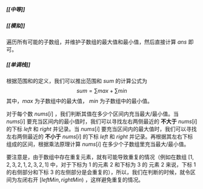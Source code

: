 ##### [[中等]]
##### [[模拟]]

遍历所有可能的子数组，并维护子数组的最大值和最小值，然后直接计算 $ans$ 即可。

##### [[单调栈]]
根据范围和的定义，我们可以推出范围和 $sum$ 的计算公式为
$$
sum = \sum max + \sum min
$$
其中，$max$ 为子数组中的最大值， $min$ 为子数组中的最小值。

对于每个数 $nums[i]$ ，我们判断其值在多少个区间内充当最大/最小值。当 $nums[i]$ 要充当区间内的最小值时，我们可以寻找左右两侧最近的 **不大于** $nums[i]$ 的下标 $left$ 和 $right$ 并记录。当 $nums[i]$ 要充当区间内的最大值时，我们可以寻找左右两侧最近的 **不小于** $nums[i]$ 的下标 $left$ 和 $right$ 并记录。再根据其左右下标组成的区间，根据乘法原理计算 $nums[i]$ 在多少个子数组里充当最大/最小值。

要注意是，由于数组中存在重复元素，就有可能导致重复的情况（例如在数组 $[1,2,3,2,1,2,3,2,1]$ 中，对于下标为 $1$ 的元素 $2$ 和下标为 $3$ 的 元素 $2$ 来说，下标 $1$ 的右侧部分和下标 $3$ 的左侧部分是会重复的），所以，我们在判断的时候，就令区间为左闭右开 $[leftMin, rightMin)$ ，这样避免重复的情况。
